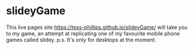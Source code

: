 # slideyGame
This live pages site https://tess-phillips.github.io/slideyGame/ will take you to my game, an attempt at replicating one of my favourite mobile phone games called slidey. p.s. It's only for desktops at the moment.
